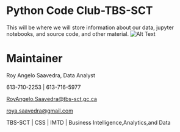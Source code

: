 # Python Code Club-TBS-SCT
This will be where we will store information about our data, jupyter notebooks, and source code, and other material.
![Alt Text](../master/img/pcc.jpg)
# Maintainer
Roy Angelo Saavedra, Data Analyst

613-710-2253 | 613-716-5977

RoyAngelo.Saavedra@tbs-sct.gc.ca

roya.saavedra@gmail.com

TBS-SCT | CSS | IMTD | Business Intelligence,Analytics,and Data
